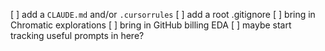 [ ] add a `CLAUDE.md` and/or `.cursorrules`
[ ] add a root .gitignore
[ ] bring in Chromatic explorations
[ ] bring in GitHub billing EDA
[ ] maybe start tracking useful prompts in here?
